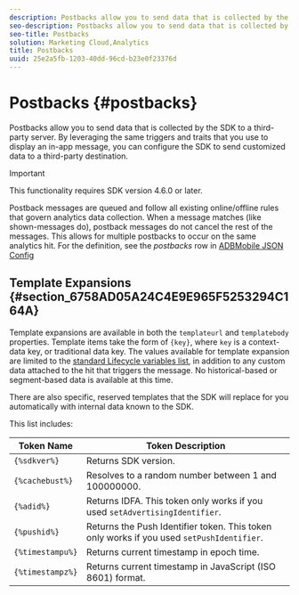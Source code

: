 ```yaml
---
description: Postbacks allow you to send data that is collected by the SDK to a third-party server. By leveraging the same triggers and traits that you use to display an in-app message, you can configure the SDK to send customized data to a third-party destination.
seo-description: Postbacks allow you to send data that is collected by the SDK to a third-party server. By leveraging the same triggers and traits that you use to display an in-app message, you can configure the SDK to send customized data to a third-party destination.
seo-title: Postbacks
solution: Marketing Cloud,Analytics
title: Postbacks
uuid: 25e2a5fb-1203-40dd-96cd-b23e0f23376d
---
```


# Postbacks {#postbacks}

Postbacks allow you to send data that is collected by the SDK to a third-party server. By leveraging the same triggers and traits that you use to display an in-app message, you can configure the SDK to send customized data to a third-party destination.

>[!IMPORTANT]
>
>This functionality requires SDK version 4.6.0 or later.

Postback messages are queued and follow all existing online/offline rules that govern analytics data collection. When a message matches (like shown-messages do), postback messages do not cancel the rest of the messages. This allows for multiple postbacks to occur on the same analytics hit. For the definition, see the *postbacks* row in [ADBMobile JSON Config](/help/ios/configuration/json-config/json-config.md)

## Template Expansions {#section_6758AD05A24C4E9E965F5253294C164A}

Template expansions are available in both the `templateurl` and `templatebody` properties. Template items take the form of `{key}`, where `key` is a context-data key, or traditional data key. The values available for template expansion are limited to the [standard Lifecycle variables list](/help/ios/metrics.md), in addition to any custom data attached to the hit that triggers the message. No historical-based or segment-based data is available at this time.

There are also specific, reserved templates that the SDK will replace for you automatically with internal data known to the SDK.

This list includes: 

| Token Name | Token Description |
|--- |--- |
|`{%sdkver%}`|Returns SDK version.|
|`{%cachebust%}`|Resolves to a random number between 1 and 100000000.|
|`{%adid%}`|Returns IDFA. This token only works if you used  `setAdvertisingIdentifier`.|
|`{%pushid%}`|Returns the Push Identifier token. This token only works if you used `setPushIdentifier`.|
|`{%timestampu%}`|Returns current timestamp in epoch time.|
|`{%timestampz%}`|Returns current timestamp in JavaScript (ISO 8601) format.|